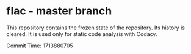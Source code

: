 # flac - master branch

This repository contains the frozen state of the repository.
Its history is cleared. It is used only for static code
analysis with Codacy.

Commit Time: 1713880705
